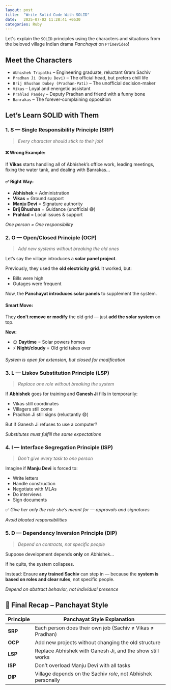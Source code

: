 ```yaml
---
layout: post
title:  "Write Solid Code With SOLID"
date:   2025-07-02 11:28:41 +0530
categories: Ruby
---
```

Let's explain the `SOLID` principles using the characters and situations from the beloved village Indian drama *Panchayat* on `PrimeVideo`!

## Meet the Characters

- `Abhishek Tripathi` – Engineering graduate, reluctant Gram Sachiv
- `Pradhan Ji (Manju Devi)` – The official head, but prefers chill life
- `Brij Bhushan Dubey (Pradhan-Pati)` – The unofficial decision-maker
- `Vikas` – Loyal and energetic assistant
- `Prahlad Pandey` – Deputy Pradhan and friend with a funny bone
- `Banrakas` – The forever-complaining opposition

## Let’s Learn SOLID with Them

### **1. S — Single Responsibility Principle (SRP)**
> *Every character should stick to their job!*

#### ❌ Wrong Example:
If **Vikas** starts handling all of Abhishek’s office work, leading meetings, fixing the water tank, and dealing with Banrakas...

#### ✅ Right Way:
- **Abhishek** = Administration
- **Vikas** = Ground support
- **Manju Devi** = Signature authority
- **Brij Bhushan** = Guidance (unofficial 😅)
- **Prahlad** = Local issues & support

*One person = One responsibility*

### **2. O — Open/Closed Principle (OCP)**
> *Add new systems without breaking the old ones*

Let’s say the village introduces a **solar panel project**.

Previously, they used the **old electricity grid**. It worked, but:
- Bills were high
- Outages were frequent

Now, the **Panchayat introduces solar panels** to supplement the system.

#### Smart Move:
They **don’t remove or modify** the old grid — just **add the solar system** on top.

**Now:**
- 🌞 **Daytime** = Solar powers homes
- ⚡ **Night/cloudy** = Old grid takes over

*System is open for extension, but closed for modification*

### **3. L — Liskov Substitution Principle (LSP)**
> *Replace one role without breaking the system*

If **Abhishek** goes for training and **Ganesh Ji** fills in temporarily:

- Vikas still coordinates
- Villagers still come
- Pradhan Ji still signs (reluctantly 😄)

But if Ganesh Ji refuses to use a computer?

*Substitutes must fulfill the same expectations*

### **4. I — Interface Segregation Principle (ISP)**
> *Don’t give every task to one person*

Imagine if **Manju Devi** is forced to:
- Write letters
- Handle construction
- Negotiate with MLAs
- Do interviews
- Sign documents

✅ *Give her only the role she’s meant for — approvals and signatures*

*Avoid bloated responsibilities*

### **5. D — Dependency Inversion Principle (DIP)**
> *Depend on contracts, not specific people*

Suppose development depends **only** on Abhishek...

If he quits, the system collapses.

Instead: Ensure **any trained Sachiv** can step in — because the **system is based on roles and clear rules**, not specific people.

*Depend on abstract behavior, not individual presence*

## 🎉 Final Recap – Panchayat Style

| **Principle** | **Panchayat Style Explanation**                                 |
|---------------|------------------------------------------------------------------|
| **SRP**       | Each person does their own job (Sachiv ≠ Vikas ≠ Pradhan)       |
| **OCP**       | Add new projects without changing the old structure             |
| **LSP**       | Replace Abhishek with Ganesh Ji, and the show still works       |
| **ISP**       | Don’t overload Manju Devi with all tasks                        |
| **DIP**       | Village depends on the Sachiv *role*, not Abhishek personally   |



